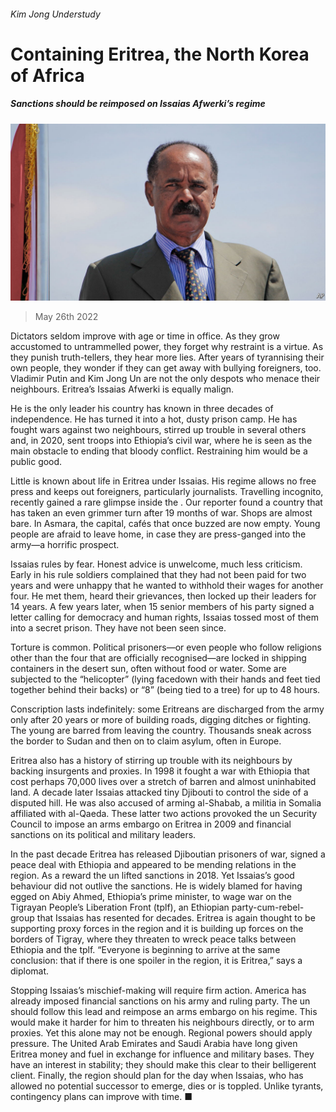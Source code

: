 ###### Kim Jong Understudy

# Containing Eritrea, the North Korea of Africa 

##### Sanctions should be reimposed on Issaias Afwerki’s regime 

![image](images/20220528_LDP502.jpg) 

> May 26th 2022 

Dictators seldom improve with age or time in office. As they grow accustomed to untrammelled power, they forget why restraint is a virtue. As they punish truth-tellers, they hear more lies. After years of tyrannising their own people, they wonder if they can get away with bullying foreigners, too. Vladimir Putin and Kim Jong Un are not the only despots who menace their neighbours. Eritrea’s Issaias Afwerki is equally malign. 

He is the only leader his country has known in three decades of independence. He has turned it into a hot, dusty prison camp. He has fought wars against two neighbours, stirred up trouble in several others and, in 2020, sent troops into Ethiopia’s civil war, where he is seen as the main obstacle to ending that bloody conflict. Restraining him would be a public good. 

Little is known about life in Eritrea under Issaias. His regime allows no free press and keeps out foreigners, particularly journalists. Travelling incognito, recently gained a rare glimpse inside the . Our reporter found a country that has taken an even grimmer turn after 19 months of war. Shops are almost bare. In Asmara, the capital, cafés that once buzzed are now empty. Young people are afraid to leave home, in case they are press-ganged into the army—a horrific prospect. 

Issaias rules by fear. Honest advice is unwelcome, much less criticism. Early in his rule soldiers complained that they had not been paid for two years and were unhappy that he wanted to withhold their wages for another four. He met them, heard their grievances, then locked up their leaders for 14 years. A few years later, when 15 senior members of his party signed a letter calling for democracy and human rights, Issaias tossed most of them into a secret prison. They have not been seen since. 

Torture is common. Political prisoners—or even people who follow religions other than the four that are officially recognised—are locked in shipping containers in the desert sun, often without food or water. Some are subjected to the “helicopter” (lying facedown with their hands and feet tied together behind their backs) or “8” (being tied to a tree) for up to 48 hours.

Conscription lasts indefinitely: some Eritreans are discharged from the army only after 20 years or more of building roads, digging ditches or fighting. The young are barred from leaving the country. Thousands sneak across the border to Sudan and then on to claim asylum, often in Europe. 

Eritrea also has a history of stirring up trouble with its neighbours by backing insurgents and proxies. In 1998 it fought a war with Ethiopia that cost perhaps 70,000 lives over a stretch of barren and almost uninhabited land. A decade later Issaias attacked tiny Djibouti to control the side of a disputed hill. He was also accused of arming al-Shabab, a militia in Somalia affiliated with al-Qaeda. These latter two actions provoked the un Security Council to impose an arms embargo on Eritrea in 2009 and financial sanctions on its political and military leaders. 

In the past decade Eritrea has released Djiboutian prisoners of war, signed a peace deal with Ethiopia and appeared to be mending relations in the region. As a reward the un lifted sanctions in 2018. Yet Issaias’s good behaviour did not outlive the sanctions. He is widely blamed for having egged on Abiy Ahmed, Ethiopia’s prime minister, to wage war on the Tigrayan People’s Liberation Front (tplf), an Ethiopian party-cum-rebel-group that Issaias has resented for decades. Eritrea is again thought to be supporting proxy forces in the region and it is building up forces on the borders of Tigray, where they threaten to wreck peace talks between Ethiopia and the tplf. “Everyone is beginning to arrive at the same conclusion: that if there is one spoiler in the region, it is Eritrea,” says a diplomat. 

Stopping Issaias’s mischief-making will require firm action. America has already imposed financial sanctions on his army and ruling party. The un should follow this lead and reimpose an arms embargo on his regime. This would make it harder for him to threaten his neighbours directly, or to arm proxies. Yet this alone may not be enough. Regional powers should apply pressure. The United Arab Emirates and Saudi Arabia have long given Eritrea money and fuel in exchange for influence and military bases. They have an interest in stability; they should make this clear to their belligerent client. Finally, the region should plan for the day when Issaias, who has allowed no potential successor to emerge, dies or is toppled. Unlike tyrants, contingency plans can improve with time. ■


